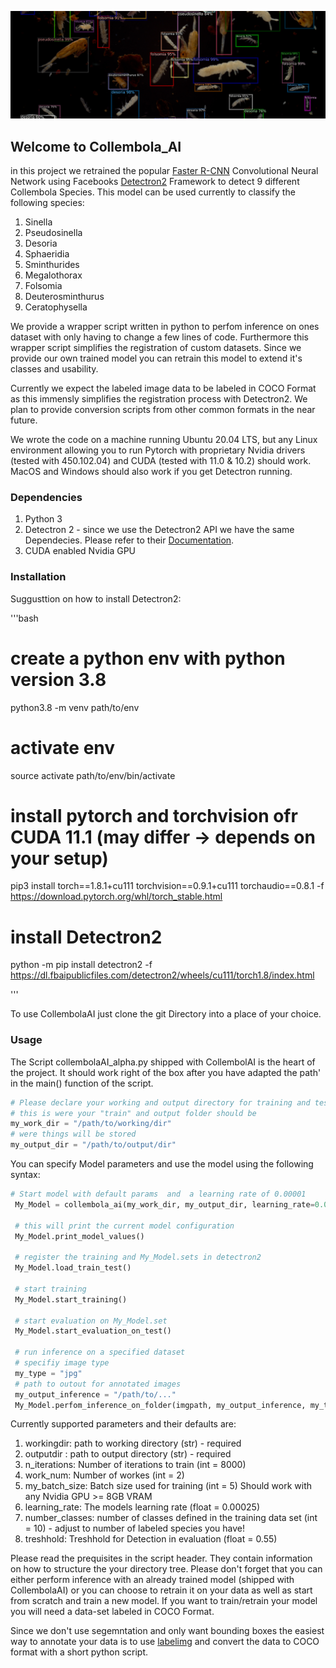 ![Screenshot](CAI_git.png)
## Welcome to Collembola_AI
in this project we retrained the popular [Faster R-CNN](https://arxiv.org/pdf/1506.01497.pdf) Convolutional Neural Network using Facebooks [Detectron2](https://github.com/facebookresearch/detectron2) Framework to detect 9 different Collembola Species. This model can be used currently to classify the following species:
1. Sinella
2. Pseudosinella
3. Desoria
4. Sphaeridia
5. Sminthurides
6. Megalothorax
7. Folsomia
8. Deuterosminthurus
9. Ceratophysella


We provide a wrapper script written in python to perfom inference on ones dataset with only having to change a few lines of code. Furthermore this wrapper script simplifies the registration of custom datasets. Since we provide our own trained model you can retrain this model to extend it's classes and usability. 

Currently we expect the labeled image data to be labeled in COCO Format as this immensly simplifies the registration process with Detectron2. We plan to provide conversion scripts from other common formats in the near future. 

We wrote the code on a machine running Ubuntu 20.04 LTS, but any Linux environment allowing you to run Pytorch with proprietary Nvidia drivers (tested with 450.102.04) and CUDA (tested with 11.0 & 10.2) should work. MacOS and Windows should also work if you get Detectron running. 

### Dependencies

1. Python 3 
2. Detectron 2 - since we use the Detectron2 API we have the same Dependecies. Please refer to their [Documentation](https://detectron2.readthedocs.io/tutorials/install.html#requirements). 
3. CUDA enabled Nvidia GPU

### Installation

Suggusttion on how to install Detectron2:

'''bash
# create a python env with python version 3.8
python3.8 -m venv path/to/env
# activate env
source activate path/to/env/bin/activate
# install pytorch and torchvision ofr CUDA 11.1 (may differ -> depends on your setup)
pip3 install torch==1.8.1+cu111 torchvision==0.9.1+cu111 torchaudio==0.8.1 -f https://download.pytorch.org/whl/torch_stable.html
# install Detectron2 
python -m pip install detectron2 -f   https://dl.fbaipublicfiles.com/detectron2/wheels/cu111/torch1.8/index.html


'''

To use CollembolaAI just clone the git Directory into a place of your choice. 

### Usage

The Script collembolaAI_alpha.py shipped with CollembolAI is the heart of the project. It should work right of the box after you have adapted the path' in the main() function of the script. 

```python
# Please declare your working and output directory for training and test set here. 
# this is were your "train" and output folder should be
my_work_dir = "/path/to/working/dir"
# were things will be stored
my_output_dir = "/path/to/output/dir"

```
You can specify Model parameters and use the model using the following syntax:
```python
# Start model with default params  and  a learning rate of 0.00001
 My_Model = collembola_ai(my_work_dir, my_output_dir, learning_rate=0.00001)
 
 # this will print the current model configuration
 My_Model.print_model_values()
 
 # register the training and My_Model.sets in detectron2
 My_Model.load_train_test()
 
 # start training 
 My_Model.start_training()
 
 # start evaluation on My_Model.set
 My_Model.start_evaluation_on_test()
 
 # run inference on a specified dataset
 # specifiy image type 
 my_type = "jpg"
 # path to outout for annotated images 
 my_output_inference = "/path/to/..."
 My_Model.perfom_inference_on_folder(imgpath, my_output_inference, my_type)
```
Currently supported parameters and their defaults are:
  1. workingdir: path to working directory (str) - required
  2. outputdir : path to output directory (str) - required
  3. n_iterations: Number of iterations to train (int = 8000)
  4. work_num: Number of workes (int = 2)
  5. my_batch_size: Batch size used for training (int = 5) Should work with any Nvidia GPU >= 8GB VRAM
  6. learning_rate: The models learning rate (float = 0.00025)
  7. number_classes: number of classes defined in the training data set (int = 10) - adjust to number of labeled species you have!
  8. treshhold: Treshhold for Detection in evaluation (float = 0.55)
  
Please read the prequisites in the script header. They contain information on how to structure the your directory tree. 
Please don't forget that you can either perform inference with an already trained model (shipped with CollembolaAI) or you can choose to retrain it on your data as well as start from scratch and train a new model. If you want to train/retrain your model you will need a data-set labeled in COCO Format.



Since we don't use segemntation and only want bounding boxes the easiest way to annotate your data is to use [labelimg](https://pypi.org/project/labelImg/) and convert the data to COCO format with a short python script. 
